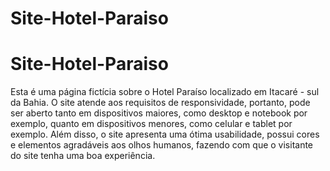 # Site-Hotel-Paraiso
# Site-Hotel-Paraiso
Esta é uma página fictícia sobre o Hotel Paraíso localizado em Itacaré - sul da Bahia. O site atende aos requisitos de responsividade, portanto, pode ser aberto tanto em dispositivos maiores, como desktop e notebook por exemplo, quanto em dispositivos menores, como celular e tablet por exemplo. Além disso, o site apresenta uma ótima usabilidade, possui cores e elementos agradáveis aos olhos humanos, fazendo com que o visitante do site tenha uma boa experiência.
